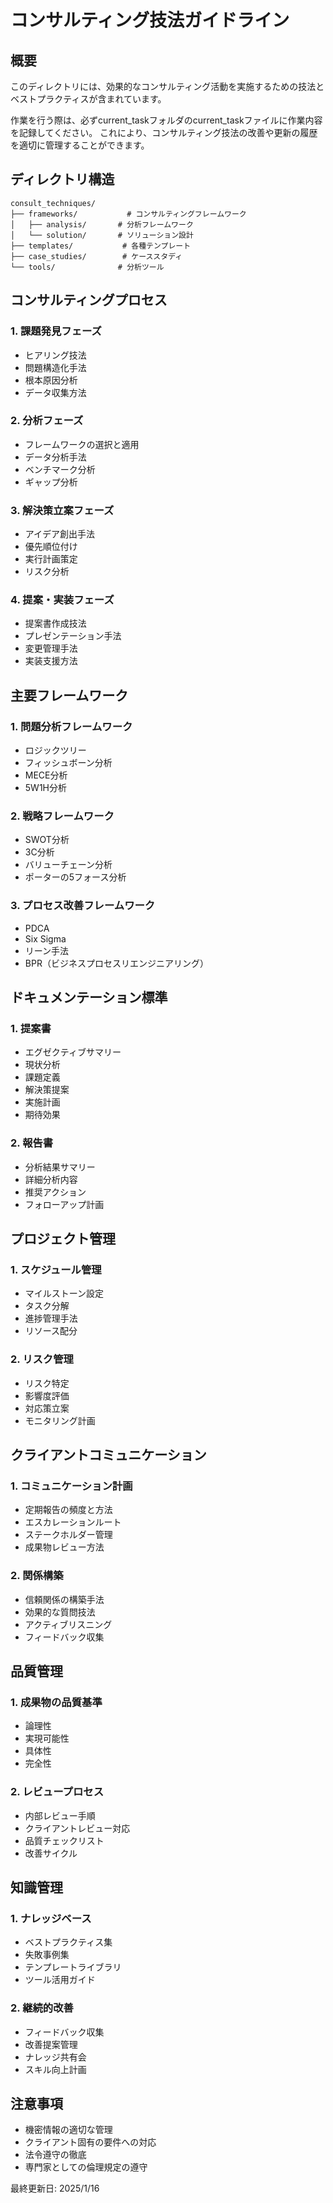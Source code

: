 # コンサルティング技法ガイドライン

## 概要
このディレクトリには、効果的なコンサルティング活動を実施するための技法とベストプラクティスが含まれています。

作業を行う際は、必ずcurrent_taskフォルダのcurrent_taskファイルに作業内容を記録してください。
これにより、コンサルティング技法の改善や更新の履歴を適切に管理することができます。

## ディレクトリ構造
```
consult_techniques/
├── frameworks/           # コンサルティングフレームワーク
│   ├── analysis/       # 分析フレームワーク
│   └── solution/       # ソリューション設計
├── templates/           # 各種テンプレート
├── case_studies/        # ケーススタディ
└── tools/              # 分析ツール
```

## コンサルティングプロセス

### 1. 課題発見フェーズ
- ヒアリング技法
- 問題構造化手法
- 根本原因分析
- データ収集方法

### 2. 分析フェーズ
- フレームワークの選択と適用
- データ分析手法
- ベンチマーク分析
- ギャップ分析

### 3. 解決策立案フェーズ
- アイデア創出手法
- 優先順位付け
- 実行計画策定
- リスク分析

### 4. 提案・実装フェーズ
- 提案書作成技法
- プレゼンテーション手法
- 変更管理手法
- 実装支援方法

## 主要フレームワーク

### 1. 問題分析フレームワーク
- ロジックツリー
- フィッシュボーン分析
- MECE分析
- 5W1H分析

### 2. 戦略フレームワーク
- SWOT分析
- 3C分析
- バリューチェーン分析
- ポーターの5フォース分析

### 3. プロセス改善フレームワーク
- PDCA
- Six Sigma
- リーン手法
- BPR（ビジネスプロセスリエンジニアリング）

## ドキュメンテーション標準

### 1. 提案書
- エグゼクティブサマリー
- 現状分析
- 課題定義
- 解決策提案
- 実施計画
- 期待効果

### 2. 報告書
- 分析結果サマリー
- 詳細分析内容
- 推奨アクション
- フォローアップ計画

## プロジェクト管理

### 1. スケジュール管理
- マイルストーン設定
- タスク分解
- 進捗管理手法
- リソース配分

### 2. リスク管理
- リスク特定
- 影響度評価
- 対応策立案
- モニタリング計画

## クライアントコミュニケーション

### 1. コミュニケーション計画
- 定期報告の頻度と方法
- エスカレーションルート
- ステークホルダー管理
- 成果物レビュー方法

### 2. 関係構築
- 信頼関係の構築手法
- 効果的な質問技法
- アクティブリスニング
- フィードバック収集

## 品質管理

### 1. 成果物の品質基準
- 論理性
- 実現可能性
- 具体性
- 完全性

### 2. レビュープロセス
- 内部レビュー手順
- クライアントレビュー対応
- 品質チェックリスト
- 改善サイクル

## 知識管理

### 1. ナレッジベース
- ベストプラクティス集
- 失敗事例集
- テンプレートライブラリ
- ツール活用ガイド

### 2. 継続的改善
- フィードバック収集
- 改善提案管理
- ナレッジ共有会
- スキル向上計画

## 注意事項
- 機密情報の適切な管理
- クライアント固有の要件への対応
- 法令遵守の徹底
- 専門家としての倫理規定の遵守

最終更新日: 2025/1/16